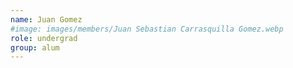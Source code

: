 ```yaml
---
name: Juan Gomez
#image: images/members/Juan Sebastian Carrasquilla Gomez.webp
role: undergrad
group: alum
---
```

